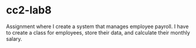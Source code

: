 # cc2-lab8
Assignment where I create a system that manages employee payroll. I have to create a class for employees, store their data, and calculate their monthly salary.
